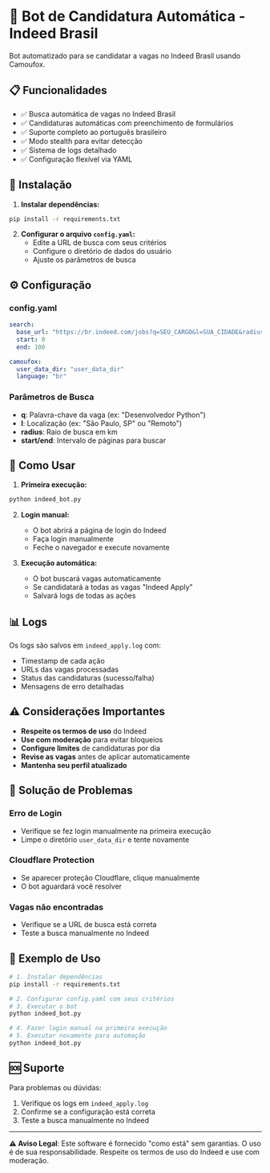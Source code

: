 # 🤖 Bot de Candidatura Automática - Indeed Brasil

Bot automatizado para se candidatar a vagas no Indeed Brasil usando Camoufox.

## 📋 Funcionalidades

- ✅ Busca automática de vagas no Indeed Brasil
- ✅ Candidaturas automáticas com preenchimento de formulários
- ✅ Suporte completo ao português brasileiro
- ✅ Modo stealth para evitar detecção
- ✅ Sistema de logs detalhado
- ✅ Configuração flexível via YAML

## 🚀 Instalação

1. **Instalar dependências:**
```bash
pip install -r requirements.txt
```

2. **Configurar o arquivo `config.yaml`:**
   - Edite a URL de busca com seus critérios
   - Configure o diretório de dados do usuário
   - Ajuste os parâmetros de busca

## ⚙️ Configuração

### config.yaml

```yaml
search:
  base_url: "https://br.indeed.com/jobs?q=SEU_CARGO&l=SUA_CIDADE&radius=25"
  start: 0
  end: 100

camoufox:
  user_data_dir: "user_data_dir"
  language: "br"
```

### Parâmetros de Busca

- **q**: Palavra-chave da vaga (ex: "Desenvolvedor Python")
- **l**: Localização (ex: "São Paulo, SP" ou "Remoto")
- **radius**: Raio de busca em km
- **start/end**: Intervalo de páginas para buscar

## 🎯 Como Usar

1. **Primeira execução:**
```bash
python indeed_bot.py
```

2. **Login manual:**
   - O bot abrirá a página de login do Indeed
   - Faça login manualmente
   - Feche o navegador e execute novamente

3. **Execução automática:**
   - O bot buscará vagas automaticamente
   - Se candidatará a todas as vagas "Indeed Apply"
   - Salvará logs de todas as ações

## 📊 Logs

Os logs são salvos em `indeed_apply.log` com:
- Timestamp de cada ação
- URLs das vagas processadas
- Status das candidaturas (sucesso/falha)
- Mensagens de erro detalhadas

## ⚠️ Considerações Importantes

- **Respeite os termos de uso** do Indeed
- **Use com moderação** para evitar bloqueios
- **Configure limites** de candidaturas por dia
- **Revise as vagas** antes de aplicar automaticamente
- **Mantenha seu perfil atualizado**

## 🔧 Solução de Problemas

### Erro de Login
- Verifique se fez login manualmente na primeira execução
- Limpe o diretório `user_data_dir` e tente novamente

### Cloudflare Protection
- Se aparecer proteção Cloudflare, clique manualmente
- O bot aguardará você resolver

### Vagas não encontradas
- Verifique se a URL de busca está correta
- Teste a busca manualmente no Indeed

## 📝 Exemplo de Uso

```bash
# 1. Instalar dependências
pip install -r requirements.txt

# 2. Configurar config.yaml com seus critérios
# 3. Executar o bot
python indeed_bot.py

# 4. Fazer login manual na primeira execução
# 5. Executar novamente para automação
python indeed_bot.py
```

## 🆘 Suporte

Para problemas ou dúvidas:
1. Verifique os logs em `indeed_apply.log`
2. Confirme se a configuração está correta
3. Teste a busca manualmente no Indeed

---

**⚠️ Aviso Legal**: Este software é fornecido "como está" sem garantias. O uso é de sua responsabilidade. Respeite os termos de uso do Indeed e use com moderação.